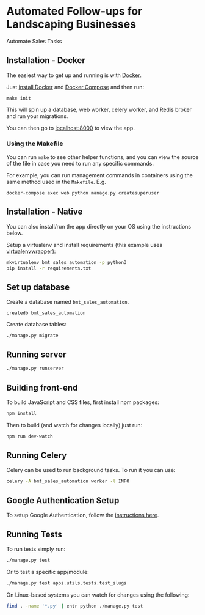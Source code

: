 # Automated Follow-ups for Landscaping Businesses

Automate Sales Tasks

## Installation - Docker

The easiest way to get up and running is with [Docker](https://www.docker.com/).

Just [install Docker](https://www.docker.com/get-started) and
[Docker Compose](https://docs.docker.com/compose/install/)
and then run:

```
make init
```

This will spin up a database, web worker, celery worker, and Redis broker and run your migrations.

You can then go to [localhost:8000](http://localhost:8000/) to view the app.

### Using the Makefile

You can run `make` to see other helper functions, and you can view the source
of the file in case you need to run any specific commands.

For example, you can run management commands in containers using the same method 
used in the `Makefile`. E.g.

```
docker-compose exec web python manage.py createsuperuser
```

## Installation - Native

You can also install/run the app directly on your OS using the instructions below.

Setup a virtualenv and install requirements
(this example uses [virtualenvwrapper](https://virtualenvwrapper.readthedocs.io/en/latest/)):

```bash
mkvirtualenv bmt_sales_automation -p python3
pip install -r requirements.txt
```

## Set up database

Create a database named `bmt_sales_automation`.

```
createdb bmt_sales_automation
```

Create database tables:

```
./manage.py migrate
```

## Running server

```bash
./manage.py runserver
```

## Building front-end

To build JavaScript and CSS files, first install npm packages:

```bash
npm install
```

Then to build (and watch for changes locally) just run:

```bash
npm run dev-watch
```

## Running Celery

Celery can be used to run background tasks. To run it you can use:

```bash
celery -A bmt_sales_automation worker -l INFO
```

## Google Authentication Setup

To setup Google Authentication, follow the [instructions here](https://django-allauth.readthedocs.io/en/latest/providers.html#google).


## Running Tests

To run tests simply run:

```bash
./manage.py test
```

Or to test a specific app/module:

```bash
./manage.py test apps.utils.tests.test_slugs
```


On Linux-based systems you can watch for changes using the following:

```bash
find . -name '*.py' | entr python ./manage.py test
```
